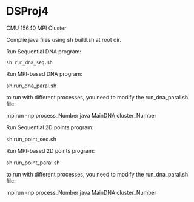 DSProj4
=======

CMU 15640 MPI Cluster

Complie java files using sh build.sh at root dir.

Run Sequential DNA program:

```sh run_dna_seq.sh```

Run MPI-based DNA program:

sh run_dna_paral.sh

to run with different processes, you need to modify the run_dna_paral.sh file:

mpirun -np process_Number java MainDNA cluster_Number

Run Sequential 2D points program:

sh run_point_seq.sh

Run MPI-based 2D points program:

sh run_point_paral.sh

to run with different processes, you need to modify the run_dna_paral.sh file:

mpirun -np process_Number java MainDNA cluster_Number



